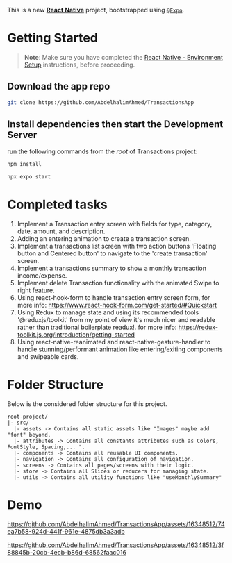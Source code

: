 This is a new [**React Native**](https://reactnative.dev) project, bootstrapped using [`@Expo`](https://docs.expo.dev/).

# Getting Started

>**Note**: Make sure you have completed the [React Native - Environment Setup](https://docs.expo.dev/get-started/installation/) instructions, before proceeding.
 
## Download the app repo

```bash
git clone https://github.com/AbdelhalimAhmed/TransactionsApp
```

## Install dependencies then start the Development Server

run the following commands from the _root_ of Transactions project:

```bash
npm install

npx expo start
```

# Completed tasks
1. Implement a Transaction entry screen with fields for type, category, date, amount, and description. 
2. Adding an entering animation to create a transaction screen.
3. Implement a transactions list screen with two action buttons 'Floating button and Centered button' to navigate to the 'create transaction' screen.
4. Implement a transactions summary to show a monthly transaction income/expense.
5. Implement delete Transaction functionality with the animated Swipe to right feature.
6. Using react-hook-form to handle transaction entry screen form, for more info: https://www.react-hook-form.com/get-started/#Quickstart
7. Using Redux to manage state and using its recommended tools '@reduxjs/toolkit' from my point of view it's much nicer and readable rather than traditional boilerplate readux!.
  for more info: https://redux-toolkit.js.org/introduction/getting-started
1. Using react-native-reanimated and react-native-gesture-handler to handle stunning/performant animation like entering/exiting components and swipeable cards.


# Folder Structure
Below is the considered folder structure for this project.

```
root-project/
|- src/
  |- assets -> Contains all static assets like "Images" maybe add "font" beyond.
  |- attributes -> Contains all constants attributes such as Colors, FontStyle, Spacing,... ".
  |- components -> Contains all reusable UI components.
  |- navigation -> Contains all configuration of navigation.
  |- screens -> Contains all pages/screens with their logic.
  |- store -> Contains all Slices or reducers for managing state.
  |- utils -> Contains all utility functions like "useMonthlySummary"
```

# Demo



https://github.com/AbdelhalimAhmed/TransactionsApp/assets/16348512/74ea7b58-924d-441f-961e-4875db3a3adb


https://github.com/AbdelhalimAhmed/TransactionsApp/assets/16348512/3f88845b-20cb-4ecb-b86d-68562faac016



